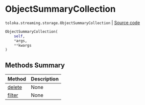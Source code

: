 # ObjectSummaryCollection
`toloka.streaming.storage.ObjectSummaryCollection` | [Source code](https://github.com/Toloka/toloka-kit/blob/v1.2.0.post1/src/streaming/storage.py#L140)

```python
ObjectSummaryCollection(
    self,
    *args,
    **kwargs
)
```

## Methods Summary

| Method | Description |
| :------| :-----------|
[delete](toloka.streaming.storage.ObjectSummaryCollection.delete.md)| None
[filter](toloka.streaming.storage.ObjectSummaryCollection.filter.md)| None
